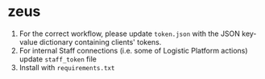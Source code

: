 # zeus

1. For the correct workflow, please update `token.json` with the JSON key-value dictionary containing clients' tokens.
2. For internal Staff connections (i.e. some of Logistic Platform actions) update `staff_token` file
3. Install with `requirements.txt`
